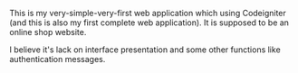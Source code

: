 This is my very-simple-very-first web application which using Codeigniter (and this is also my first complete web application).
It is supposed to be an online shop website.

I believe it's lack on interface presentation and some other functions like authentication messages.